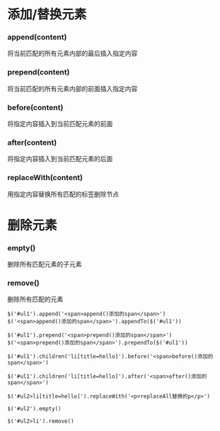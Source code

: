 # 添加/替换元素
### append(content)
将当前匹配的所有元素内部的最后插入指定内容
### prepend(content)
将当前匹配的所有元素内部的前面插入指定内容
### before(content)
将指定内容插入到当前匹配元素的前面
### after(content)
将指定内容插入到当前匹配元素的后面
### replaceWith(content)
用指定内容替换所有匹配的标签删除节点
# 删除元素
### empty()
删除所有匹配元素的子元素
### remove()
删除所有匹配的元素

```
$('#ul1').append('<span>append()添加的span</span>')
$('<span>append()添加的span</span>').appendTo($('#ul1'))

$('#ul1').prepend('<span>prepend()添加的span</span>')
$('<span>prepend()添加的span</span>').prependTo($('#ul1'))

$('#ul1').children('li[title=hello]').before('<span>before()添加的span</span>')

$('#ul1').children('li[title=hello]').after('<span>after()添加的span</span>')

$('#ul2>li[title=hello]').replaceWith('<p>replaceAll替换的p</p>')

$('#ul2').empty()

$('#ul2>li').remove()
```
